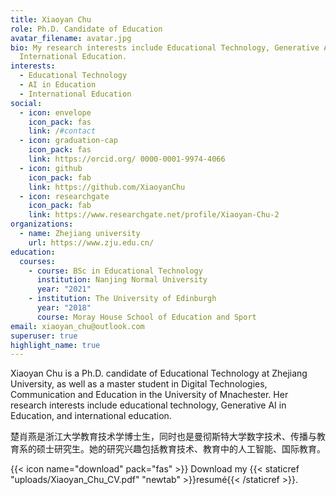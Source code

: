 ```yaml
---
title: Xiaoyan Chu
role: Ph.D. Candidate of Education
avatar_filename: avatar.jpg
bio: My research interests include Educational Technology, Generative AI in Education, 
  International Education.
interests:
  - Educational Technology
  - AI in Education
  - International Education
social:
  - icon: envelope
    icon_pack: fas
    link: /#contact
  - icon: graduation-cap
    icon_pack: fas
    link: https://orcid.org/ 0000-0001-9974-4066
  - icon: github
    icon_pack: fab
    link: https://github.com/XiaoyanChu
  - icon: researchgate
    icon_pack: fab
    link: https://www.researchgate.net/profile/Xiaoyan-Chu-2
organizations:
  - name: Zhejiang university
    url: https://www.zju.edu.cn/
education:
  courses:
    - course: BSc in Educational Technology
      institution: Nanjing Normal University
      year: "2021"
    - institution: The University of Edinburgh
      year: "2018"
      course: Moray House School of Education and Sport
email: xiaoyan_chu@outlook.com
superuser: true
highlight_name: true
---
```

Xiaoyan Chu is a Ph.D. candidate of Educational Technology at Zhejiang University, as well as a master student in Digital Technologies, Communication and Education in the University of Mnachester. Her research interests include educational technology, Generative AI in Education, and international education.

楚肖燕是浙江大学教育技术学博士生，同时也是曼彻斯特大学数字技术、传播与教育系的硕士研究生。她的研究兴趣包括教育技术、教育中的人工智能、国际教育。

{{< icon name="download" pack="fas" >}} Download my {{< staticref "uploads/Xiaoyan_Chu_CV.pdf" "newtab" >}}resumé{{< /staticref >}}.
